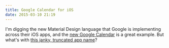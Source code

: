 ```yaml
---
title: Google Calendar for iOS
date: 2015-03-10 21:19
---
```

I'm digging the new Material Design language that Google is implementing across their iOS apps, and the [new Google Calendar](http://gmailblog.blogspot.com/2015/03/google-calendar-for-iphone-its-about.html) is a great example. But what's with [this janky, truncated app name](https://twitter.com/dreger/status/575461699374817280)?  
